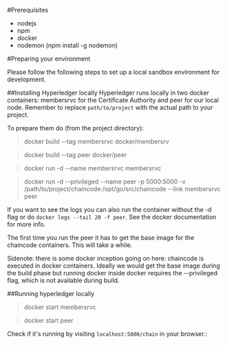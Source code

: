 #Prerequisites
- nodejs
- npm
- docker
- nodemon (npm install -g nodemon)

#Preparing your environment

Please follow the following steps to set up a local sandbox environment for development.

##Installing Hyperledger locally
Hyperledger runs locally in two docker containers: membersrvc for the Certificate Authority and peer for our local node. Remember to replace `path/to/project` with the actual path to your project. 

To prepare them do (from the project directory):

> docker build --tag membersrvc docker/membersrv

> docker build --tag peer docker/peer

> docker run -d --name membersrvc membersrvc

> docker run -d --privileged --name peer -p 5000:5000 -v /path/to/project/chaincode:/opt/go/src/chaincode --link membersrvc peer

If you want to see the logs you can also run the container without the -d flag or do `docker logs --tail 20 -f peer`. See the docker documentation for more info.

The first time you run the peer it has to get the base image for the chaincode containers. This will take a while.

Sidenote: there is some docker inception going on here: chaincode is executed in docker containers. Ideally we would get the base image during the build phase but running docker inside docker requires the --privileged flag, which is not available during build.

##Running hyperledger locally
> docker start membersrvc

> docker start peer

Check if it's running by visiting `localhost:5000/chain` in your browser.:
